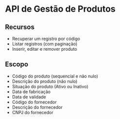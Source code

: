 # API de Gestão de Produtos

## Recursos

- Recuperar um registro por código
- Listar registros (com paginação)
- Inserir, editar e remover produto

## Escopo

- Código do produto (sequencial e não nulo)
- Descrição do produto (não nulo)
- Situação do produto (Ativo ou Inativo)
- Data de fabricação
- Data de validade
- Código do fornecedor
- Descrição do fornecedor
- CNPJ do fornecedor